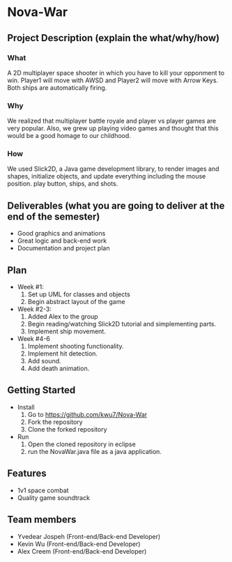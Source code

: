 # **Nova-War** 
## Project Description (explain the what/why/how)
### What
A 2D multiplayer space shooter in which you have to kill your opponment to win. Player1 will move with AWSD and Player2 will move with Arrow Keys. Both ships are automatically firing.
### Why
We realized that multiplayer battle royale and player vs player games are very popular. Also, we grew up playing video games and thought that this would be a good homage to our childhood.
### How
We used Slick2D, a Java game development library, to render images and shapes, initialize objects, and update everything including the mouse position. play button, ships, and shots.
## Deliverables (what you are going to deliver at the end of the semester)
- Good graphics and animations
- Great logic and back-end work
- Documentation and project plan

## Plan
- Week #1: 
  1. Set up UML for classes and objects
  2. Begin abstract layout of the game
- Week #2-3: 
  1. Added Alex to the group
  2. Begin reading/watching Slick2D tutorial and simplementing parts.
  3. Implement ship movement.
- Week #4-6
  1. Implement shooting functionality.
  2. Implement hit detection.
  3. Add sound.
  4. Add death animation.
  
## Getting Started 
- Install
  1. Go to https://github.com/kwu7/Nova-War
  2. Fork the repository 
  3. Clone the forked repository
- Run
  1. Open the cloned repository in eclipse
  2. run the NovaWar.java file as a java application.
## Features 
  - 1v1 space combat
  - Quality game soundtrack 
## Team members
- Yvedear Jospeh (Front-end/Back-end Developer)
- Kevin Wu (Front-end/Back-end Developer)
- Alex Creem (Front-end/Back-end Developer)

